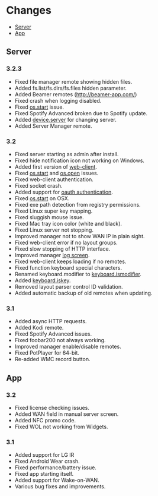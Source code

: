 # Changes
* [Server](#server)
* [App](#app)


## Server

### 3.2.3
* Fixed file manager remote showing hidden files.
* Added fs.list/fs.dirs/fs.files hidden parameter.
* Added Beamer remotes (http://beamer-app.com/)
* Fixed crash when logging disabled.
* Fixed [os.start](/libs/os.md#osstart-command-arg1-arg2--) issue.
* Fixed Spotify Advanced broken due to Spotify update.
* Added [device.server](/libs/device.md#deviceserver-name-) for changing server.
* Added Server Manager remote.

### 3.2
* Fixed server starting as admin after install.
* Fixed hide notification icon not working on Windows.
* Added first version of [web-client](http://localhost:9510/client).
* Fixed [os.start](/libs/os.md#osstart-command-arg1-arg2--) and [os.open](/libs/os.md#osopen-path-args-) issues.
* Fixed web-client authentication.
* Fixed socket crash.
* Added support for [oauth authentication](http://localhost:9510/web/#/status/connect).
* Fixed [os.start](/libs/os.md#osstart-command-arg1-arg2--) on OSX.
* Fixed exe path detection from registry permissions.
* Fixed Linux super key mapping.
* Fixed sluggish mouse issue.
* Fixed Mac tray icon color (white and black).
* Fixed Linux server not stopping.
* Improved manager not to show WAN IP in plain sight.
* Fixed web-client error if no layout groups.
* Fixed slow stopping of HTTP interface.
* Improved manager [log screen](http://localhost:9510/web/#/log).
* Fixed web-client keeps loading if no remotes.
* Fixed function keyboard special characters.
* Renamed keyboard.modifier to [keyboard.ismodifier](/libs/keyboard.md#keyboardismodifier-key-).
* Added [keyboard.iskey](/libs/keyboard.md#keyboardiskey-key-).
* Removed layout parser control ID validation.
* Added automatic backup of old remotes when updating.

### 3.1
* Added async HTTP requests.
* Added Kodi remote.
* Fixed Spotify Advanced issues.
* Fixed foobar200 not always working.
* Improved manager enable/disable remotes.
* Fixed PotPlayer for 64-bit.
* Re-added WMC record button.

## App

### 3.2
* Fixed license checking issues.
* Added WAN field in manual server screen.
* Added NFC promo code.
* Fixed WOL not working from Widgets.

### 3.1
* Added support for LG IR
* Fixed Android Wear crash.
* Fixed performance/battery issue.
* Fixed app starting itself.
* Added support for Wake-on-WAN.
* Various bug fixes and improvements.
